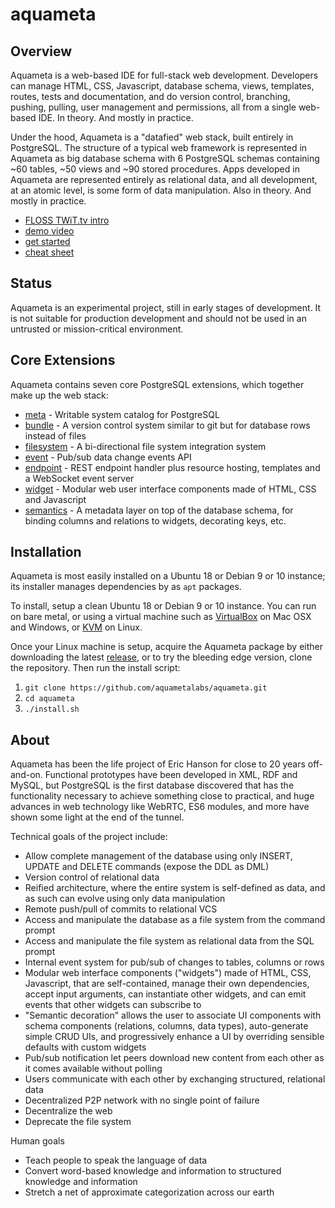 aquameta
========

Overview
--------
Aquameta is a web-based IDE for full-stack web development.  Developers can manage HTML, CSS, Javascript, database schema, views, templates, routes, tests and documentation, and do version control, branching, pushing, pulling, user management and permissions, all from a single web-based IDE.  In theory.  And mostly in practice.

Under the hood, Aquameta is a "datafied" web stack, built entirely in PostgreSQL.  The structure of a typical web framework is represented in Aquameta as big database schema with 6 PostgreSQL schemas containing ~60 tables, ~50 views and ~90 stored procedures.  Apps developed in Aquameta are represented entirely as relational data, and all development, at an atomic level, is some form of data manipulation.  Also in theory.  And mostly in practice.

<!--
* [introduction](http://blog.aquameta.com/introducing-aquameta/)
* [blog](http://blog.aquameta.com/) / [twitter](http://twitter.com/aquameta) / [youtube](https://www.youtube.com/user/bigcountry503/videos) / [twitch](http://twitch.tv/aquameta)
-->

* [FLOSS TWiT.tv intro](https://www.youtube.com/watch?v=G0C8AsXNPAU)
* [demo video](https://www.youtube.com/watch?v=ZOpj8lvNJtg)
* [get started](docs/quickstart.md)
* [cheat sheet](docs/cheatsheet.md)


Status
------
Aquameta is an experimental project, still in early stages of development.  It is not suitable for production development and should not be used in an untrusted or mission-critical environment.


Core Extensions
---------------
Aquameta contains seven core PostgreSQL extensions, which together make up the web stack:

- [meta](https://github.com/aquametalabs/meta) - Writable system catalog for PostgreSQL
- [bundle](src/pg-extension/bundle) - A version control system similar to git but for database rows instead of files
- [filesystem](src/pg-extension/filesystem) - A bi-directional file system integration system
- [event](src/pg-extension/event) - Pub/sub data change events API
- [endpoint](src/pg-extension/endpoint) - REST endpoint handler plus resource hosting, templates and a WebSocket event server
- [widget](src/pg-extension/widget) - Modular web user interface components made of HTML, CSS and Javascript
- [semantics](src/pg-extension/semantics) - A metadata layer on top of the database schema, for binding columns and relations to widgets, decorating keys, etc.


Installation
------------
Aquameta is most easily installed on a Ubuntu 18 or Debian 9 or 10 instance; its installer manages dependencies by as `apt` packages.

To install, setup a clean Ubuntu 18 or Debian 9 or 10 instance.  You can run on bare metal, or using a virtual machine such as [VirtualBox](https://linuxhint.com/install_ubuntu_18-04_virtualbox/) on Mac OSX and Windows, or [KVM](https://linuxconfig.org/install-and-set-up-kvm-on-ubuntu-18-04-bionic-beaver-linux) on Linux.

Once your Linux machine is setup, acquire the Aquameta package by either downloading the latest [release](https://github.com/aquametalabs/aquameta/releases), or to try the bleeding edge version, clone the repository.  Then run the install script:

1. `git clone https://github.com/aquametalabs/aquameta.git`
2. `cd aquameta`
3. `./install.sh`


About
-----
Aquameta has been the life project of Eric Hanson for close to 20 years off-and-on.  Functional prototypes have been developed in XML, RDF and MySQL, but PostgreSQL is the first database discovered that has the functionality necessary to achieve something close to practical, and huge advances in web technology like WebRTC, ES6 modules, and more have shown some light at the end of the tunnel.

Technical goals of the project include:
- Allow complete management of the database using only INSERT, UPDATE and DELETE commands (expose the DDL as DML)
- Version control of relational data
- Reified architecture, where the entire system is self-defined as data, and as such can evolve using only data manipulation
- Remote push/pull of commits to relational VCS
- Access and manipulate the database as a file system from the command prompt
- Access and manipulate the file system as relational data from the SQL prompt
- Internal event system for pub/sub of changes to tables, columns or rows
- Modular web interface components ("widgets") made of HTML, CSS, Javascript, that are self-contained, manage their own dependencies, accept input arguments, can instantiate other widgets, and can emit events that other widgets can subscribe to
- "Semantic decoration" allows the user to associate UI components with schema components (relations, columns, data types), auto-generate simple CRUD UIs, and progressively enhance a UI by overriding sensible defaults with custom widgets
- Pub/sub notification let peers download new content from each other as it comes available without polling
- Users communicate with each other by exchanging structured, relational data
- Decentralized P2P network with no single point of failure
- Decentralize the web
- Deprecate the file system

Human goals
- Teach people to speak the language of data
- Convert word-based knowledge and information to structured knowledge and information
- Stretch a net of approximate categorization across our earth
